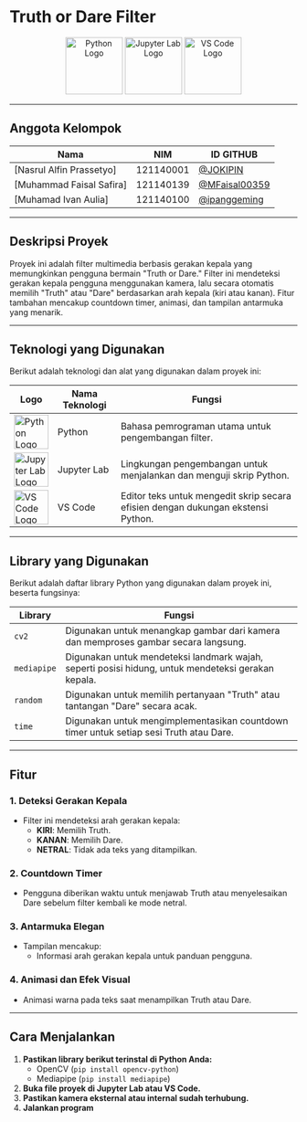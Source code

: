 # **Truth or Dare Filter**

<p align="center">
  <img src="https://upload.wikimedia.org/wikipedia/commons/c/c3/Python-logo-notext.svg" alt="Python Logo" width="100" />
  <img src="https://upload.wikimedia.org/wikipedia/commons/3/38/Jupyter_logo.svg" alt="Jupyter Lab Logo" width="100" />
  <img src="https://upload.wikimedia.org/wikipedia/commons/9/9a/Visual_Studio_Code_1.35_icon.svg" alt="VS Code Logo" width="100" />
</p>

---

## **Anggota Kelompok**
| **Nama**                 | **NIM**     |**ID GITHUB**                                     |
|--------------------------|-------------|--------------------------------------------------|
| [Nasrul Alfin Prassetyo] | 121140001 |<a href="https://github.com/JOKIPIN">@JOKIPIN</a> |
| [Muhammad Faisal Safira] | 121140139 |<a href="https://github.com/MFaisal00359">@MFaisal00359</a> |
| [Muhamad Ivan Aulia]     | 121140100 |<a href="https://github.com/ipanggeming">@ipanggeming</a> |

---

## **Deskripsi Proyek**
Proyek ini adalah filter multimedia berbasis gerakan kepala yang memungkinkan pengguna bermain "Truth or Dare." Filter ini mendeteksi gerakan kepala pengguna menggunakan kamera, lalu secara otomatis memilih "Truth" atau "Dare" berdasarkan arah kepala (kiri atau kanan). Fitur tambahan mencakup countdown timer, animasi, dan tampilan antarmuka yang menarik.

---

## **Teknologi yang Digunakan**
Berikut adalah teknologi dan alat yang digunakan dalam proyek ini:

| Logo                                                                                           | Nama Teknologi | Fungsi                                                                                                                                     |
|------------------------------------------------------------------------------------------------|----------------|--------------------------------------------------------------------------------------------------------------------------------------------|
| <img src="https://upload.wikimedia.org/wikipedia/commons/c/c3/Python-logo-notext.svg" alt="Python Logo" width="60"> | Python         | Bahasa pemrograman utama untuk pengembangan filter.                                                                                     |
| <img src="https://upload.wikimedia.org/wikipedia/commons/3/38/Jupyter_logo.svg" alt="Jupyter Lab Logo" width="60">  | Jupyter Lab    | Lingkungan pengembangan untuk menjalankan dan menguji skrip Python.                                                                    |
| <img src="https://upload.wikimedia.org/wikipedia/commons/9/9a/Visual_Studio_Code_1.35_icon.svg" alt="VS Code Logo" width="60"> | VS Code        | Editor teks untuk mengedit skrip secara efisien dengan dukungan ekstensi Python.                                                       |

---

## **Library yang Digunakan**
Berikut adalah daftar library Python yang digunakan dalam proyek ini, beserta fungsinya:

| **Library**      | **Fungsi**                                                                                  |
|------------------|---------------------------------------------------------------------------------------------|
| `cv2`           | Digunakan untuk menangkap gambar dari kamera dan memproses gambar secara langsung.          |
| `mediapipe`      | Digunakan untuk mendeteksi landmark wajah, seperti posisi hidung, untuk mendeteksi gerakan kepala. |
| `random`         | Digunakan untuk memilih pertanyaan "Truth" atau tantangan "Dare" secara acak.              |
| `time`           | Digunakan untuk mengimplementasikan countdown timer untuk setiap sesi Truth atau Dare.      |

---

## **Fitur**
### **1. Deteksi Gerakan Kepala**
- Filter ini mendeteksi arah gerakan kepala:  
  - **KIRI**: Memilih Truth.  
  - **KANAN**: Memilih Dare.  
  - **NETRAL**: Tidak ada teks yang ditampilkan.

### **2. Countdown Timer**
- Pengguna diberikan waktu untuk menjawab Truth atau menyelesaikan Dare sebelum filter kembali ke mode netral.

### **3. Antarmuka Elegan**
- Tampilan mencakup:  
  - Informasi arah gerakan kepala untuk panduan pengguna.

### **4. Animasi dan Efek Visual**
- Animasi warna pada teks saat menampilkan Truth atau Dare.  

---

## **Cara Menjalankan**
1. **Pastikan library berikut terinstal di Python Anda:**
   - OpenCV (`pip install opencv-python`)
   - Mediapipe (`pip install mediapipe`)
2. **Buka file proyek di Jupyter Lab atau VS Code.**
3. **Pastikan kamera eksternal atau internal sudah terhubung.**
4. **Jalankan program**

